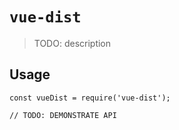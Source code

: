 # `vue-dist`

> TODO: description

## Usage

```
const vueDist = require('vue-dist');

// TODO: DEMONSTRATE API
```
